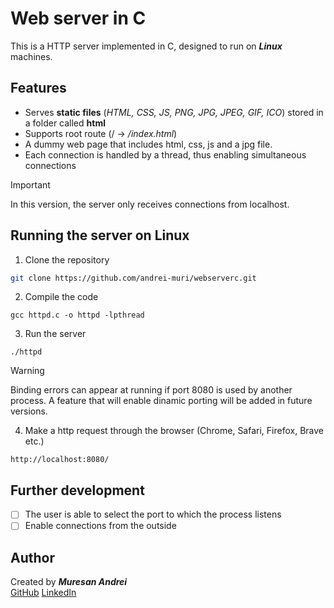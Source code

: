 # Web server in C

This is a HTTP server implemented in C, designed to run on ***Linux*** machines.

## Features
- Serves **static files** (*HTML, CSS, JS, PNG, JPG, JPEG, GIF, ICO*) stored in a folder called **html**
- Supports root route (/ -> */index.html*)
- A dummy web page that includes html, css, js and a jpg file.
- Each connection is handled by a thread, thus enabling simultaneous connections

> [!IMPORTANT]
> In this version, the server only receives connections from localhost.

## Running the server on Linux
1. Clone the repository
```bash
git clone https://github.com/andrei-muri/webserverc.git
```
2. Compile the code
```
gcc httpd.c -o httpd -lpthread
```
3. Run the server
```
./httpd
```

> [!WARNING]
> Binding errors can appear at running if port 8080 is used by another process. A feature that will enable dinamic porting will be added in future versions.

4. Make a http request through the browser (Chrome, Safari, Firefox, Brave etc.)
```
http://localhost:8080/
```

## Further development
- [ ] The user is able to select the port to which the process listens
- [ ] Enable connections from the outside

## Author
Created by ***Muresan Andrei***  
[GitHub](https://github.com/andrei-muri)
[LinkedIn](https://www.linkedin.com/in/andrei-muresan-muri/)
